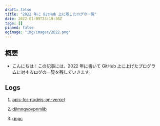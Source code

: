 ```yaml
---
draft: false
title: "2022 年に GitHub 上に残したログの一覧"
date: 2022-01-09T23:19:36Z
tags: []
pinned: false
ogimage: "img/images/2022.png"
---
```


## 概要

- こんにちは！この記事には、2022 年に書いて GitHub 上に上げたプログラムに対するログの一覧を残していきます。

## Logs

1. [apis-for-nodejs-on-vercel](https://github.com/dilmnqvovpnmlib/apis-for-nodejs-on-vercel/tree/main/log)

2. [dilmnqvovpnmlib](https://github.com/dilmnqvovpnmlib/dilmnqvovpnmlib/tree/gh-pages/log)

3. [gngc](https://github.com/dilmnqvovpnmlib/gngc/tree/main/note)

